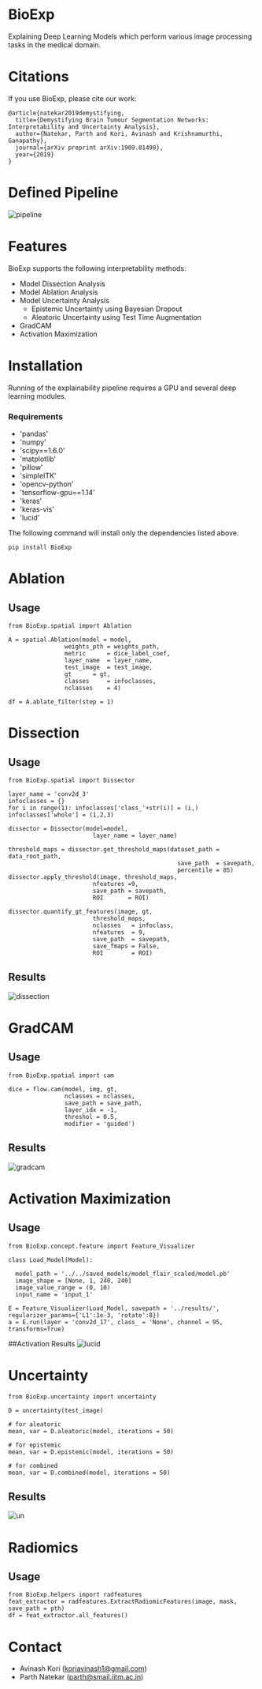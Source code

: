 # BioExp
Explaining Deep Learning Models which perform various image processing tasks in the medical domain.

# Citations
If you use BioExp, please cite our work:

```
@article{natekar2019demystifying,
  title={Demystifying Brain Tumour Segmentation Networks: Interpretability and Uncertainty Analysis},
  author={Natekar, Parth and Kori, Avinash and Krishnamurthi, Ganapathy},
  journal={arXiv preprint arXiv:1909.01498},
  year={2019}
}

```

# Defined Pipeline
![pipeline](./imgs/pipeline.png)


# Features

BioExp supports the following interpretability methods:

- Model Dissection Analysis
- Model Ablation Analysis
- Model Uncertainty Analysis
  - Epistemic Uncertainty using Bayesian Dropout
  - Aleatoric Uncertainty using Test Time Augmentation
- GradCAM
- Activation Maximization

# Installation
Running of the explainability pipeline requires a GPU and several deep learning modules. 

### Requirements
- 'pandas'
- 'numpy'
- 'scipy==1.6.0'
- 'matplotlib'
- 'pillow'
- 'simpleITK'
- 'opencv-python'
- 'tensorflow-gpu==1.14'
- 'keras'
- 'keras-vis'
- 'lucid'

The following command will install only the dependencies listed above.

```
pip install BioExp
```

# Ablation

## Usage
```
from BioExp.spatial import Ablation

A = spatial.Ablation(model = model, 
				weights_pth = weights_path, 
				metric      = dice_label_coef, 
				layer_name  = layer_name, 
				test_image  = test_image, 
				gt 	    = gt, 
				classes     = infoclasses, 
				nclasses    = 4)

df = A.ablate_filter(step = 1)
```

# Dissection

## Usage
```
from BioExp.spatial import Dissector

layer_name = 'conv2d_3'
infoclasses = {}
for i in range(1): infoclasses['class_'+str(i)] = (i,)
infoclasses['whole'] = (1,2,3)

dissector = Dissector(model=model,
                        layer_name = layer_name)

threshold_maps = dissector.get_threshold_maps(dataset_path = data_root_path,
                                                save_path  = savepath,
                                                percentile = 85)
dissector.apply_threshold(image, threshold_maps, 
                        nfeatures =9, 
                        save_path = savepath, 
                        ROI       = ROI)

dissector.quantify_gt_features(image, gt, 
                        threshold_maps, 
                        nclasses   = infoclass, 
                        nfeatures  = 9, 
                        save_path  = savepath,
                        save_fmaps = False, 
                        ROI        = ROI)
```
## Results

![dissection](./imgs/dissection.png)


# GradCAM

## Usage
```
from BioExp.spatial import cam

dice = flow.cam(model, img, gt, 
				nclasses = nclasses, 
				save_path = save_path, 
				layer_idx = -1, 
				threshol = 0.5,
				modifier = 'guided')

```
## Results
![gradcam](./imgs/gradcam.png)


# Activation Maximization

## Usage
```
from BioExp.concept.feature import Feature_Visualizer

class Load_Model(Model):

  model_path = '../../saved_models/model_flair_scaled/model.pb'
  image_shape = [None, 1, 240, 240]
  image_value_range = (0, 10)
  input_name = 'input_1'

E = Feature_Visualizer(Load_Model, savepath = '../results/', regularizer_params={'L1':1e-3, 'rotate':8})
a = E.run(layer = 'conv2d_17', class_ = 'None', channel = 95, transforms=True)

```

##Activation Results
![lucid](./imgs/lucid.png)


# Uncertainty
```
from BioExp.uncertainty import uncertainty

D = uncertainty(test_image)
            
# for aleatoric
mean, var = D.aleatoric(model, iterations = 50)

# for epistemic
mean, var = D.epistemic(model, iterations = 50)
 
# for combined
mean, var = D.combined(model, iterations = 50)

```
## Results
![un](./imgs/uncertainty.png)


# Radiomics
## Usage
```
from BioExp.helpers import radfeatures
feat_extractor = radfeatures.ExtractRadiomicFeatures(image, mask, save_path = pth)
df = feat_extractor.all_features()
```

# Contact
- Avinash Kori (koriavinash1@gmail.com)
- Parth Natekar (parth@smail.iitm.ac.in)
